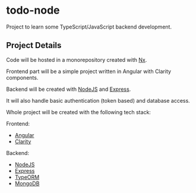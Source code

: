 # todo-node
Project to learn some TypeScript/JavaScript backend development.

## Project Details
Code will be hosted in a monorepository created with [Nx](https://nx.dev/).

Frontend part will be a simple project written in Angular with Clarity components.

Backend will be created with [NodeJS](https://nodejs.org/en/) and [Express](https://expressjs.com/).

It will also handle basic authentication (token based) and database access.

Whole project will be created with the following tech stack:

Frontend:
- [Angular](https://angular.io/) 
- [Clarity](https://clarity.design/)

Backend:
- [NodeJS](https://nodejs.org/en/)
- [Express](https://expressjs.com/)
- [TypeORM](https://github.com/typeorm/typeorm)
- [MongoDB](https://www.mongodb.com/)
